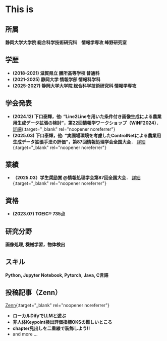 # This is
## 所属
**静岡大学大学院 総合科学技術研究科　情報学専攻 峰野研究室**

## 学歴
- **(2018-2021) 滋賀県立 膳所高等学校 普通科**
- **(2021-2025) 静岡大学 情報学部 情報科学科**
- **(2025-2027) 静岡大学大学院 総合科学技術研究科 情報学専攻**

## 学会発表
- **(2024.12) 下口泰輝，他: “Line2Lineを用いた条件付き画像生成による農業用生成データ拡張の検討”，第22回情報学ワークショップ（WiNF2024）．**
[詳細](https://sites.google.com/view/winf2024/){:target="_blank" rel="noopener noreferrer"}
- **(2025.03) 下口泰輝，他: “実圃場環境を考慮したControlNetによる農業用生成データ拡張手法の評価”，第87回情報処理学会全国大会．**
[詳細](https://www.ipsj.or.jp/event/taikai/87/index.html){:target="_blank" rel="noopener noreferrer"}

## 業績
- **（2025.03）学生奨励賞 @情報処理学会第87回全国大会．**
[詳細](https://www.ipsj.or.jp/award/taikaigakusei.html){:target="_blank" rel="noopener noreferrer"}

## 資格
- **(2023.07) TOEIC® 735点**

## 研究分野
**画像処理, 機械学習，物体検出**

## スキル
**Python, Jupyter Notebook, Pytorch, Java, C言語**

## 投稿記事（Zenn）
[Zenn](https://zenn.dev/xiakou){:target="_blank" rel="noopener noreferrer"}
- **ローカルDifyでLLMと遊ぶ**
- **非人体Keypoint検出評価指標OKSの難しいところ**
- **chapter見出しを二重線で装飾しよう!!**
- and more ...
